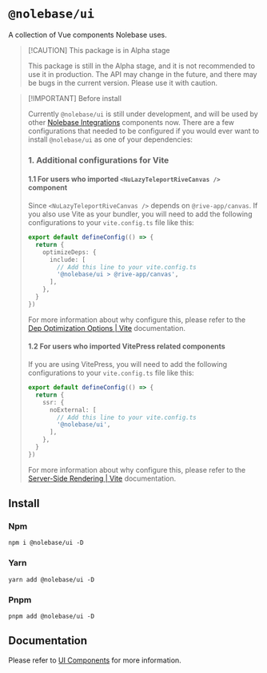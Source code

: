 # `@nolebase/ui`

A collection of Vue components Nolebase uses.

> [!CAUTION] This package is in Alpha stage
>
> This package is still in the Alpha stage, and it is not recommended to use it in production. The API may change in the future, and there may be bugs in the current version. Please use it with caution.

> [!IMPORTANT] Before install
>
> Currently `@nolebase/ui` is still under development, and will be used by other [Nolebase Integrations](https://nolebase-integrations.ayaka.io) components now. There are a few configurations that needed to be configured if you would ever want to install `@nolebase/ui` as one of your dependencies:
>
> ### 1. Additional configurations for Vite
>
> #### 1.1 For users who imported `<NuLazyTeleportRiveCanvas />` component
>
> Since `<NuLazyTeleportRiveCanvas />` depends on `@rive-app/canvas`. If you also use Vite as your bundler, you will need to add the following configurations to your `vite.config.ts` file like this:
>
> ```typescript
> export default defineConfig(() => {
>   return {
>     optimizeDeps: {
>       include: [
>         // Add this line to your vite.config.ts
>         '@nolebase/ui > @rive-app/canvas',
>       ],
>     },
>   }
> })
> ```
>
> For more information about why configure this, please refer to the [Dep Optimization Options | Vite](https://vitejs.dev/config/dep-optimization-options.html#optimizedeps-exclude) documentation.
>
> #### 1.2 For users who imported VitePress related components
>
> If you are using VitePress, you will need to add the following configurations to your `vite.config.ts` file like this:
>
> ```typescript
> export default defineConfig(() => {
>   return {
>     ssr: {
>       noExternal: [
>         // Add this line to your vite.config.ts
>         '@nolebase/ui',
>       ],
>     },
>   }
> })
> ```
>
> For more information about why configure this, please refer to the [Server-Side Rendering | Vite](https://vitejs.dev/guide/ssr.html#ssr-externals) documentation.

## Install

### Npm

```shell
npm i @nolebase/ui -D
```

### Yarn

```shell
yarn add @nolebase/ui -D
```

### Pnpm

```shell
pnpm add @nolebase/ui -D
```

## Documentation

Please refer to [UI Components](https://nolebase-integrations.ayaka.io/pages/en/ui/) for more information.
